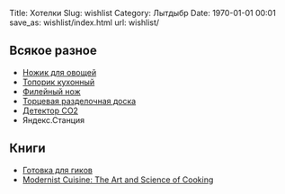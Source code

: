 Title: Хотелки
Slug: wishlist
Category: Лытдыбр
Date: 1970-01-01 00:01
save_as: wishlist/index.html
url: wishlist/

## Всякое разное

* [Ножик для овощей](https://www.tojiro.ru/catalog/kukhonnye_nozhi/nozhi_dlya_ovoshchey_i_fruktov/ovoshchnoy_nozh_f_648/)
* [Топорик кухонный](https://www.tojiro.ru/catalog/kukhonnye_nozhi/nozhi_nakiri/f_310_nozh_ovoshchnoy_tojiro_western_knife_165_mm_stal_vg10_3_sloya_rukoyat_stabilizirovannaya_dreve/)
* [Филейный нож](https://www.tojiro.ru/catalog/kukhonnye_nozhi/professionalnye_nozhi/f_806_nozh_dlya_tonkoy_narezki_tojiro_western_knife_270_mm_stal_vg_10_3_sloya_rukoyat_stabiliziro/)
* [Торцевая разделочная доска](https://mtmwood.com/serial.php?product_id=3192)
* [Детектор CO2](https://masterkit.ru/shop/2122569)
* Яндекс.Станция

## Книги

* [Готовка для гиков](http://www.amazon.com/Cooking-Geeks-Science-Great-Hacks/dp/0596805888/)
* [Modernist Cuisine: The Art and Science of Cooking](http://www.amazon.com/Modernist-Cuisine-The-Science-Cooking/dp/0982761007)
